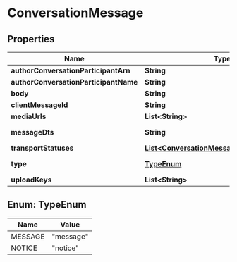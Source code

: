 

# ConversationMessage


## Properties

| Name | Type | Description | Notes |
|------------ | ------------- | ------------- | -------------|
|**authorConversationParticipantArn** | **String** |  |  [optional] |
|**authorConversationParticipantName** | **String** |  |  [optional] |
|**body** | **String** |  |  [optional] |
|**clientMessageId** | **String** |  |  [optional] |
|**mediaUrls** | **List&lt;String&gt;** |  |  [optional] |
|**messageDts** | **String** | Message date/time |  [optional] |
|**transportStatuses** | [**List&lt;ConversationMessageTransportStatus&gt;**](ConversationMessageTransportStatus.md) |  |  [optional] |
|**type** | [**TypeEnum**](#TypeEnum) | Message type |  [optional] |
|**uploadKeys** | **List&lt;String&gt;** |  |  [optional] |



## Enum: TypeEnum

| Name | Value |
|---- | -----|
| MESSAGE | &quot;message&quot; |
| NOTICE | &quot;notice&quot; |



